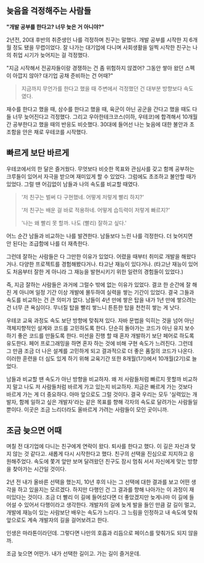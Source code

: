 ## 늦음을 걱정해주는 사람들

**"개발 공부를 한다고? 너무 늦은 거 아니야?"**

2년전, 20대 후반의 취준생인 나를 걱정하며 친구는 말했다. 개발 공부를 시작한 지 6개월 정도 됐을 무렵이었다. 잘 나가는 대기업에 다니며 사회생활을 일찍 시작한 친구는 나의 취업 시기가 늦어지는 걸 걱정했다.

"지금 시작해서 전공자들이랑 경쟁하는 건 좀 위험하지 않겠어? 그동안 쌓아 왔던 스펙이 아깝지 않아? 대기업 공채 준비하는 건 어때?"

> 지금까지 무언가를 한다고 했을 때 주변에서 걱정했던 건 대부분 방향보다 속도였다.

재수를 한다고 했을 때, 삼수를 한다고 했을 때, 육군이 아닌 공군을 간다고 했을 때도 다들 너무 늦어진다고 걱정했다. 그리고 우아한테크코스(이하, 우테코)에 합격해서 10개월간 공부한다고 했을 때의 반응도 비슷했다. 30대에 들어선 나는 늦음에 대한 불안과 초조함을 안은 채로 우테코를 시작했다.

## 빠르게 보단 바르게

우테코에서의 한 달은 즐거웠다. 무엇보다 비슷한 목표와 관심사를 갖고 함께 공부하는 크루들이 있어서 자극을 받으며 재미있게 할 수 있었다. 그럼에도 초조하고 불안할 때가 있었다. 그럴 땐 어김없이 남들과 나의 속도를 비교할 때였다.

> '저 친구는 벌써 다 구현했네. 어떻게 저렇게 빨리 하지?'
> 
> '저 친구는 배운 걸 바로 적용하네. 어떻게 습득력이 저렇게 빠르지?'
>
> '나는 왜 빨리 못 할까. 나도 (빨리) 잘하고 싶다.'

어느 순간 남들과 비교하는 나를 발견한다.
남들보다 느린 나를 걱정한다.
더 늦어지면 안 된다는 조급함에 나를 더 재촉한다.

그런데 잘하는 사람들은 다 그만한 이유가 있었다. 어렸을 때부터 취미로 개발을 해왔다거나. 다양한 프로젝트를 경험해봤다거나. 타고난 재능이 있다거나. (타고난 재능이 있어도 처음부터 잘한 게 아니라 그 재능을 발현시키기 위한 일련의 경험들이 있었다.)

즉, 지금 잘하는 사람들은 과거에 그럴수 밖에 없는 이유가 있었다. 결코 한 순간에 잘 해진 게 아니며 일정 기간 이상 개발에 몰두하여 실력을 쌓는 기간이 있었다. 결국 그들과 속도를 비교하는 건 큰 의미가 없다. 남들이 4년 만에 쌓은 탑을 내가 1년 만에 쌓으려는 건 너무 큰 욕심이다. 무너질 탑을 빨리 쌓느니 튼튼한 탑을 천천히 쌓는 게 낫다.

우테코 교육 과정도 속도 보단 방향에 맞춰져 있다. 자바 문법을 익히는 것을 넘어 아닌 객체지향적인 설계와 코드를 고민하도록 한다. 단순히 돌아가는 코드가 아닌 유지 보수하기 좋은 코드를 만들도록 한다. 미션을 진행 할 때 혼자 개발하기 보단 페어로 하도록 유도한다. 페어 프로그래밍을 하면 혼자 하는 것에 비해 구현 속도가 느려진다. 그런데 그 만큼 조금 더 나은 설계를 고민하게 되고 결과적으로 더 좋은 품질의 코드가 나온다. 이러한 훈련을 더 심도 있게 하기 위해 교육기간 또한 8개월(1기)에서 10개월(2기)로 늘었다.

남들과 비교할 땐 속도가 아닌 방향을 비교하자. 왜 저 사람들처럼 빠르지 못할까 비교하지 말고 나도 저 사람들처럼 바르게 가고 있는지 비교하자. 지금은 빠르게 가는 것보다 바르게 가는 게 더 중요하다. 아마 앞으로도 그럴 것이다. 결국 우리는 모두 '실력있는 개발자, 함께 일하고 싶은 개발자'라는 같은 목표를 향해 각자의 속도로 달려가는 사람들일 뿐이다. 이곳은 조금 느리더라도 올바르게 가려는 사람들이 모인 곳이니까.

## 조금 늦으면 어때

며칠 전 대기업에 다니는 친구에게 연락이 왔다. 퇴사를 한다고 했다. 이 길은 자신과 맞지 않는 것 같다고. 새롭게 다시 시작한다고 했다. 친구의 선택을 진심으로 지지하고 응원해주었다. 속도에 쫓겨 앞만 보며 달려왔던 친구도 잠시 멈춰 서서 자신에게 맞는 방향을 찾아가는 시간일 것이다.

2년 전 내가 올바른 선택을 했는지, 10년 후의 나는 그 선택에 대한 결과를 보고 어떤 생각을 하고 있을지는 모르겠다. 하지만 다행인 건 그 결과를 향해 나아가는 이 과정이 재미있다는 것이다. 조금 더 빨리 이 길에 들어섰다면 더 좋았겠지만 늦게나마 이 길에 들어설 수 있어서 다행이라고 생각한다. 개발자의 길에 늦게 발을 들인 만큼 갈 길이 멀고, 개발에 재능이 있는 사람보단 배우는 속도가 느리다. 그 느림을 인정하고 내 속도에 맞춰 앞으로도 계속 개발자의 길을 걸어보려고 한다.

인생은 마라톤이라던데. 그렇다면 나만의 호흡과 리듬으로 페이스를 맞춰가도 되지 않을까.

조금 늦으면 어떤가. 내가 선택한 길이고. 가는 길이 즐거운데.
